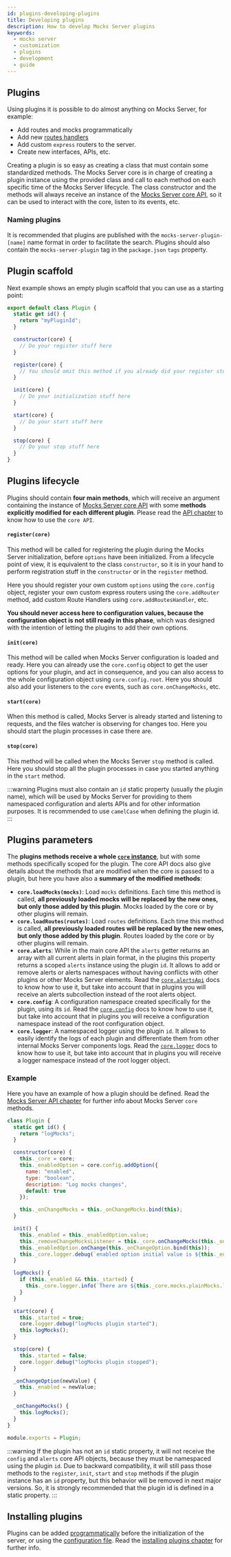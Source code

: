 ```yaml
---
id: plugins-developing-plugins
title: Developing plugins
description: How to develop Mocks Server plugins
keywords:
  - mocks server
  - customization
  - plugins
  - development
  - guide
---
```


## Plugins

Using plugins it is possible to do almost anything on Mocks Server, for example:

* Add routes and mocks programmatically
* Add new [routes handlers](api-routes-handler.md)
* Add custom `express` routers to the server.
* Create new interfaces, APIs, etc.

Creating a plugin is so easy as creating a class that must contain some standardized methods. The Mocks Server core is in charge of creating a plugin instance using the provided class and call to each method on each specific time of the Mocks Server lifecycle. The class constructor and the methods will always receive an instance of the [Mocks Server core API](api-mocks-server-api.md), so it can be used to interact with the core, listen to its events, etc.

### Naming plugins

It is recommended that plugins are published with the `mocks-server-plugin-[name]` name format in order to facilitate the search. Plugins should also contain the `mocks-server-plugin` tag in the `package.json` `tags` property.

## Plugin scaffold

Next example shows an empty plugin scaffold that you can use as a starting point:

```javascript
export default class Plugin {
  static get id() {
    return "myPluginId";
  }

  constructor(core) {
    // Do your register stuff here
  }  

  register(core) {
    // You should omit this method if you already did your register stuff in the constructor
  }

  init(core) {
    // Do your initialization stuff here
  }

  start(core) {
    // Do your start stuff here
  }

  stop(core) {
    // Do your stop stuff here
  }
}
```

## Plugins lifecycle

Plugins should contain __four main methods__, which will receive an argument containing the instance of [Mocks Server core API](api-mocks-server-api.md) with some __methods explicitly modified for each different plugin__. Please read the [API chapter](api-mocks-server-api.md) to know how to use the `core API`.

#### `register(core)`

This method will be called for registering the plugin during the Mocks Server initialization, before `options` have been initialized. From a lifecycle point of view, it is equivalent to the class `constructor`, so it is in your hand to perform registration stuff in the `constructor` or in the `register` method.

Here you should register your own custom `options` using the `core.config` object, register your own custom express routers using the `core.addRouter` method, add custom Route Handlers using `core.addRoutesHandler`, etc.

__You should never access here to configuration values, because the configuration object is not still ready in this phase__, which was designed with the intention of letting the plugins to add their own options.

#### `init(core)`

This method will be called when Mocks Server configuration is loaded and ready. Here you can already use the `core.config` object to get the user options for your plugin, and act in consequence, and you can also access to the whole configuration object using `core.config.root`. Here you should also add your listeners to the `core` events, such as `core.onChangeMocks`, etc.

#### `start(core)`

When this method is called, Mocks Server is already started and listening to requests, and the files watcher is observing for changes too. Here you should start the plugin processes in case there are.

#### `stop(core)`

This method will be called when the Mocks Server `stop` method is called. Here you should stop all the plugin processes in case you started anything in the `start` method.

:::warning
Plugins must also contain an `id` static property (usually the plugin name), which will be used by Mocks Server for providing to them namespaced configuration and alerts APIs and for other information purposes. It is recommended to use `camelCase` when defining the plugin id.
:::

## Plugins parameters

The __plugins methods receive a whole [`core` instance](api-mocks-server-api.md)__, but with some methods specifically scoped for the plugin. The core API docs also give details about the methods that are modified when the core is passed to a plugin, but here you have also a __summary of the modified methods__:

* __`core.loadMocks(mocks)`__: Load `mocks` definitions. Each time this method is called, __all previously loaded mocks will be replaced by the new ones, but only those added by this plugin__. Mocks loaded by the core or by other plugins will remain.
* __`core.loadRoutes(routes)`__: Load `routes` definitions. Each time this method is called, __all previously loaded routes will be replaced by the new ones, but only those added by this plugin__. Routes loaded by the core or by other plugins will remain.
* __`core.alerts`__: While in the main core API the `alerts` getter returns an array with all current alerts in plain format, in the plugins this property returns a scoped `alerts` instance using the plugin `id`. It allows to add or remove alerts or alerts namespaces without having conflicts with other plugins or other Mocks Server elements. Read the [`core.alertsApi`](api-mocks-server-api.md) docs to know how to use it, but take into account that in plugins you will receive an alerts subcollection instead of the root alerts object.
* __`core.config`__: A configuration namespace created specifically for the plugin, using its `id`. Read the [`core.config`](api-mocks-server-api.md) docs to know how to use it, but take into account that in plugins you will receive a configuration namespace instead of the root configuration object.
* __`core.logger`__: A namespaced logger using the plugin `id`. It allows to easily identify the logs of each plugin and differentiate them from other internal Mocks Server components logs. Read the [`core.logger`](api-mocks-server-api.md) docs to know how to use it, but take into account that in plugins you will receive a logger namespace instead of the root logger object.

### Example

Here you have an example of how a plugin should be defined. Read the [Mocks Server API chapter](api-mocks-server-api.md) for further info about Mocks Server `core` methods.

```javascript
class Plugin {
  static get id() {
    return "logMocks";
  }

  constructor(core) {
    this._core = core;
    this._enabledOption = core.config.addOption({
      name: "enabled",
      type: "boolean",
      description: "Log mocks changes",
      default: true
    });

    this._onChangeMocks = this._onChangeMocks.bind(this);
  }

  init() {
    this._enabled = this._enabledOption.value;
    this._removeChangeMocksListener = this._core.onChangeMocks(this._onChangeMocks);
    this._enabledOption.onChange(this._onChangeOption.bind(this));
    this._core.logger.debug(`enabled option initial value is ${this._enabled}`);
  }

  logMocks() {
    if (this._enabled && this._started) {
      this._core.logger.info(`There are ${this._core.mocks.plainMocks.length} mocks available`);
    }
  }

  start(core) {
    this._started = true;
    core.logger.debug("logMocks plugin started");
    this.logMocks();
  }

  stop(core) {
    this._started = false;
    core.logger.debug("logMocks plugin stopped");
  }

  _onChangeOption(newValue) {
    this._enabled = newValue;
  }

  _onChangeMocks() {
    this.logMocks();
  }
}

module.exports = Plugin;
```


:::warning
If the plugin has not an `id` static property, it will not receive the `config` and `alerts` core API objects, because they must be namespaced using the plugin `id`. Due to backward compatibility, it will still pass those methods to the `register`, `init`, `start` and `stop` methods if the plugin instance has an `id` property, but this behavior will be removed in next major versions. So, it is strongly recommended that the plugin id is defined in a static property.
:::

## Installing plugins

Plugins can be added [programmatically](api-programmatic-usage.md) before the initialization of the server, or using the [configuration file](configuration-methods.md). Read the [installing plugins chapter](plugins-adding-plugins.md) for further info.
